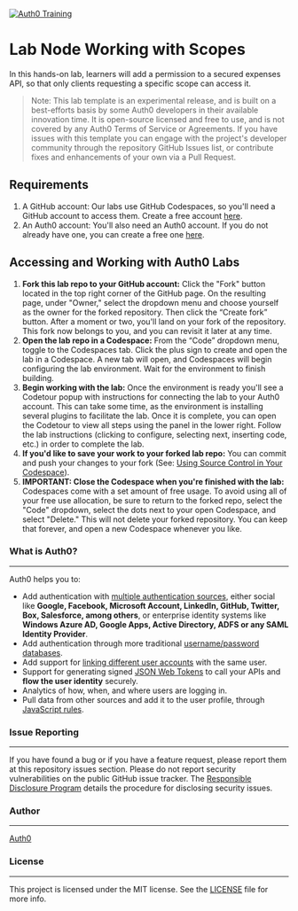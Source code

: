 [![Auth0 Training](https://user-images.githubusercontent.com/73120/125103885-a2bb5d80-e091-11eb-8084-383003f1e484.png "Auth0 Training")](https://training.auth0.com)
# Lab Node Working with Scopes

In this hands-on lab, learners will add a permission to a secured expenses API, so that only clients requesting a specific scope can access it.

> Note: This lab template is an experimental release, and is built on a best-efforts basis by some Auth0 developers in their available innovation time. It is open-source licensed and free to use, and is not covered by any Auth0 Terms of Service or Agreements. If you have issues with this template you can engage with the project's developer community through the repository GitHub Issues list, or contribute fixes and enhancements of your own via a Pull Request.
## Requirements

1. A GitHub account: Our labs use GitHub Codespaces, so you'll need a GitHub account to access them. Create a free account [here](https://docs.github.com/en/get-started/signing-up-for-github/signing-up-for-a-new-github-account).
2. An Auth0 account: You'll also need an Auth0 account. If you do not already have one, you can create a free one [here](https://auth0.com/signup).

## Accessing and Working with Auth0 Labs

1. **Fork this lab repo to your GitHub account:** Click the "Fork" button located in the top right corner of the GitHub page. On the resulting page, under "Owner," select the dropdown menu and choose yourself as the owner for the forked repository. Then click the “Create fork” button. After a moment or two, you'll land on your fork of the repository. This fork now belongs to you, and you can revisit it later at any time.
2. **Open the lab repo in a Codespace:** From the “Code” dropdown menu, toggle to the Codespaces tab. Click the plus sign to create and open the lab in a Codespace. A new tab will open, and Codespaces will begin configuring the lab environment. Wait for the environment to finish building.
3. **Begin working with the lab:** Once the environment is ready you'll see a Codetour popup with instructions for connecting the lab to your Auth0 account. This can take some time, as the environment is installing several plugins to facilitate the lab. Once it is complete, you can open the Codetour to view all steps using the panel in the lower right. Follow the lab instructions (clicking to configure, selecting next, inserting code, etc.) in order to complete the lab.
4. **If you'd like to save your work to your forked lab repo:** You can commit and push your changes to your fork (See: [Using Source Control in Your Codespace](https://docs.github.com/en/codespaces/developing-in-codespaces/using-source-control-in-your-codespace)).
5. **IMPORTANT: Close the Codespace when you're finished with the lab:** Codespaces come with a set amount of free usage. To avoid using all of your free use allocation, be sure to return to the forked repo, select the "Code" dropdown, select the dots next to your open Codespace, and select "Delete." This will not delete your forked repository. You can keep that forever, and open a new Codespace whenever you like. 

### What is Auth0?
---

Auth0 helps you to:

* Add authentication with [multiple authentication sources](https://auth0.com/docs/identityproviders), either social like **Google, Facebook, Microsoft Account, LinkedIn, GitHub, Twitter, Box, Salesforce, among others**, or enterprise identity systems like **Windows Azure AD, Google Apps, Active Directory, ADFS or any SAML Identity Provider**.
* Add authentication through more traditional [username/password databases](https://auth0.com/docs/connections/database/custom-db).
* Add support for [linking different user accounts](https://auth0.com/docs/link-accounts) with the same user.
* Support for generating signed [JSON Web Tokens](https://auth0.com/docs/jwt) to call your APIs and **flow the user identity** securely.
* Analytics of how, when, and where users are logging in.
* Pull data from other sources and add it to the user profile, through [JavaScript rules](https://auth0.com/docs/rules/current).

### Issue Reporting
---
If you have found a bug or if you have a feature request, please report them at this repository issues section. Please do not report security vulnerabilities on the public GitHub issue tracker. The [Responsible Disclosure Program](https://auth0.com/whitehat) details the procedure for disclosing security issues.

### Author
---

[Auth0](https://auth0.com)

### License
---

This project is licensed under the MIT license. See the [LICENSE](LICENSE.txt) file for more info.
